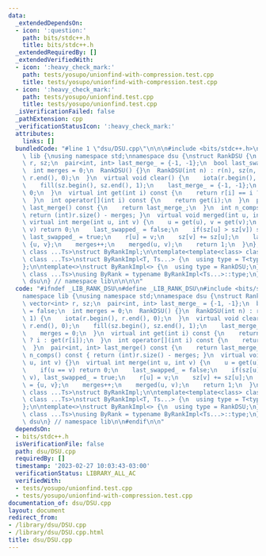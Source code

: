 ```yaml
---
data:
  _extendedDependsOn:
  - icon: ':question:'
    path: bits/stdc++.h
    title: bits/stdc++.h
  _extendedRequiredBy: []
  _extendedVerifiedWith:
  - icon: ':heavy_check_mark:'
    path: tests/yosupo/unionfind-with-compression.test.cpp
    title: tests/yosupo/unionfind-with-compression.test.cpp
  - icon: ':heavy_check_mark:'
    path: tests/yosupo/unionfind.test.cpp
    title: tests/yosupo/unionfind.test.cpp
  _isVerificationFailed: false
  _pathExtension: cpp
  _verificationStatusIcon: ':heavy_check_mark:'
  attributes:
    links: []
  bundledCode: "#line 1 \"dsu/DSU.cpp\"\n\n\n#include <bits/stdc++.h>\n\nnamespace\
    \ lib {\nusing namespace std;\nnamespace dsu {\nstruct RankDSU {\n  mutable vector<int>\
    \ r, sz;\n  pair<int, int> last_merge_ = {-1, -1};\n  bool last_swapped_ = false;\n\
    \  int merges = 0;\n  RankDSU() {}\n  RankDSU(int n) : r(n), sz(n, 1) {\n    iota(r.begin(),\
    \ r.end(), 0);\n  }\n  virtual void clear() {\n    iota(r.begin(), r.end(), 0);\n\
    \    fill(sz.begin(), sz.end(), 1);\n    last_merge_ = {-1, -1};\n    merges =\
    \ 0;\n  }\n  virtual int get(int i) const {\n    return r[i] == i ? i : get(r[i]);\n\
    \  }\n  int operator[](int i) const {\n    return get(i);\n  }\n  pair<int, int>\
    \ last_merge() const {\n    return last_merge_;\n  }\n  int n_comps() const {\
    \ return (int)r.size() - merges; }\n  virtual void merged(int u, int v) {}\n \
    \ virtual int merge(int u, int v) {\n    u = get(u), v = get(v);\n    if(u ==\
    \ v) return 0;\n    last_swapped_ = false;\n    if(sz[u] > sz[v]) swap(u, v),\
    \ last_swapped_ = true;\n    r[u] = v;\n    sz[v] += sz[u];\n    last_merge_ =\
    \ {u, v};\n    merges++;\n    merged(u, v);\n    return 1;\n  }\n};\n\ntemplate<template<class>\
    \ class ...Ts>\nstruct ByRankImpl;\n\ntemplate<template<class> class T, template<class>\
    \ class ...Ts>\nstruct ByRankImpl<T, Ts...> {\n  using type = T<typename ByRankImpl<Ts...>::type>;\n\
    };\n\ntemplate<>\nstruct ByRankImpl<> {\n  using type = RankDSU;\n};\n\ntemplate<template<class>\
    \ class ...Ts>\nusing ByRank = typename ByRankImpl<Ts...>::type;\n} // namespace\
    \ dsu\n} // namespace lib\n\n\n\n"
  code: "#ifndef _LIB_RANK_DSU\n#define _LIB_RANK_DSU\n#include <bits/stdc++.h>\n\n\
    namespace lib {\nusing namespace std;\nnamespace dsu {\nstruct RankDSU {\n  mutable\
    \ vector<int> r, sz;\n  pair<int, int> last_merge_ = {-1, -1};\n  bool last_swapped_\
    \ = false;\n  int merges = 0;\n  RankDSU() {}\n  RankDSU(int n) : r(n), sz(n,\
    \ 1) {\n    iota(r.begin(), r.end(), 0);\n  }\n  virtual void clear() {\n    iota(r.begin(),\
    \ r.end(), 0);\n    fill(sz.begin(), sz.end(), 1);\n    last_merge_ = {-1, -1};\n\
    \    merges = 0;\n  }\n  virtual int get(int i) const {\n    return r[i] == i\
    \ ? i : get(r[i]);\n  }\n  int operator[](int i) const {\n    return get(i);\n\
    \  }\n  pair<int, int> last_merge() const {\n    return last_merge_;\n  }\n  int\
    \ n_comps() const { return (int)r.size() - merges; }\n  virtual void merged(int\
    \ u, int v) {}\n  virtual int merge(int u, int v) {\n    u = get(u), v = get(v);\n\
    \    if(u == v) return 0;\n    last_swapped_ = false;\n    if(sz[u] > sz[v]) swap(u,\
    \ v), last_swapped_ = true;\n    r[u] = v;\n    sz[v] += sz[u];\n    last_merge_\
    \ = {u, v};\n    merges++;\n    merged(u, v);\n    return 1;\n  }\n};\n\ntemplate<template<class>\
    \ class ...Ts>\nstruct ByRankImpl;\n\ntemplate<template<class> class T, template<class>\
    \ class ...Ts>\nstruct ByRankImpl<T, Ts...> {\n  using type = T<typename ByRankImpl<Ts...>::type>;\n\
    };\n\ntemplate<>\nstruct ByRankImpl<> {\n  using type = RankDSU;\n};\n\ntemplate<template<class>\
    \ class ...Ts>\nusing ByRank = typename ByRankImpl<Ts...>::type;\n} // namespace\
    \ dsu\n} // namespace lib\n\n#endif\n\n"
  dependsOn:
  - bits/stdc++.h
  isVerificationFile: false
  path: dsu/DSU.cpp
  requiredBy: []
  timestamp: '2023-02-27 10:03:43-03:00'
  verificationStatus: LIBRARY_ALL_AC
  verifiedWith:
  - tests/yosupo/unionfind.test.cpp
  - tests/yosupo/unionfind-with-compression.test.cpp
documentation_of: dsu/DSU.cpp
layout: document
redirect_from:
- /library/dsu/DSU.cpp
- /library/dsu/DSU.cpp.html
title: dsu/DSU.cpp
---
```

